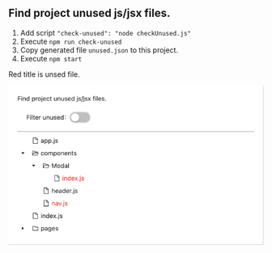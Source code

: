 
## Find project unused js/jsx files.

1. Add script `"check-unused": "node checkUnused.js"`
2. Execute `npm run check-unused`
3. Copy generated file `unused.json` to this project.
4. Execute `npm start`


Red title is unsed file.

![demo](./demo.png)